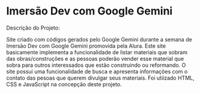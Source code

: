 # Imersão Dev com Google Gemini

Descrição do Projeto:

Site criado com códigos gerados pelo Google Gemini durante a semana de Imersão Dev com Google Gemini promovida pela Alura. Este site basicamente implementa a funcionalidade de listar materiais que sobram das obras/construções e as pessoas poderão vender esse material que sobra para outros interessados que estão construindo ou reformando.
O site possui uma funcionalidade de busca e apresenta informações com o contato das pesoas que querem divulgar seus materiais.
Foi utiizado HTML, CSS e JavaScript na concepção deste projeto.